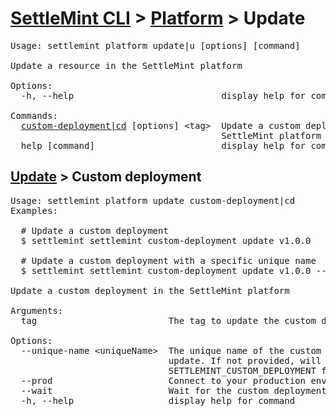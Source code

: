 <h1 id="home"><a href="../../settlemint.md">SettleMint CLI</a> > <a href="../platform.md">Platform</a> > Update</h1>

<pre>Usage: settlemint platform update|u [options] [command]

Update a resource in the SettleMint platform

Options:
  -h, --help                            display help for command

Commands:
  <a href="#update-custom-deployment">custom-deployment|cd</a> [options] &lt;tag&gt;  Update a custom deployment in the
                                        SettleMint platform
  help [command]                        display help for command
</pre>

<h2 id="update-custom-deployment"><a href="#home">Update</a> > Custom deployment</h2>

<pre>Usage: settlemint platform update custom-deployment|cd 
Examples:

  # Update a custom deployment
  $ settlemint settlemint custom-deployment update v1.0.0

  # Update a custom deployment with a specific unique name
  $ settlemint settlemint custom-deployment update v1.0.0 --unique-name my-custom-deployment

Update a custom deployment in the SettleMint platform

Arguments:
  tag                         The tag to update the custom deployment to

Options:
  --unique-name &lt;uniqueName&gt;  The unique name of the custom deployment to
                              update. If not provided, will use
                              SETTLEMINT_CUSTOM_DEPLOYMENT from env
  --prod                      Connect to your production environment
  --wait                      Wait for the custom deployment to be redeployed
  -h, --help                  display help for command
</pre>

